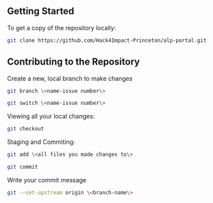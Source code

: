 ## Getting Started
To get a copy of the repository locally:
```bash
git clone https://github.com/Hack4Impact-Princeton/alp-portal.git
```

## Contributing to the Repository
Create a new, local branch to make changes
```bash
git branch \<name-issue number\>
```
```bash
git switch \<name-issue number\>
```

Viewing all your local changes:
```bash
git checkout
```

Staging and Commiting:
```bash
git add \<all files you made changes to\>
```
```bash
git commit
```
Write your commit message
```bash
git -–set-upstream origin \<branch-name\>
```